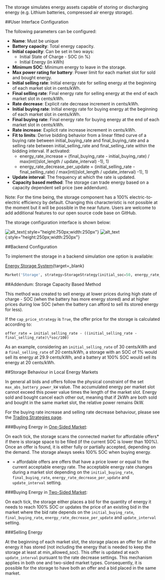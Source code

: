The storage simulates energy assets capable of storing or discharging energy (e.g. Lithium batteries, compressed air energy storage).

##User Interface Configuration

The following parameters can be configured:

*   **Name**: Must be unique
*   **Battery capacity**: Total energy capacity.
*   **Initial capacity**: Can be set in two ways:
    *   Initial State of Charge - SOC (in %)
    *   Initial Energy (in kWh)
*   **Minimum SOC**: Minimum energy to leave in the storage.
*   **Max power rating for battery**: Power limit for each market slot for sold and bought energy.
*   **Initial selling rate**: Initial energy rate for selling energy at the beginning of each market slot in cents/kWh.
*   **Final selling rate**: Final energy rate for selling energy at the end of each market slot in cents/kWh.
*   **Rate decrease**: Explicit rate decrease increment in cents/kWh.
*   **Initial buying rate**: Initial energy rate for buying energy at the beginning of each market slot in cents/kWh.
*   **Final buying rate**: Final energy rate for buying energy at the end of each market slot in cents/kWh.
*   **Rate increase**: Explicit rate increase increment in cents/kWh.
*   **Fit to limits**: Derive bidding behavior from a linear fitted curve of a buying rate between initial_buying_rate and final_buying_rate and a selling rate between initial_selling_rate and final_selling_rate within the bidding interval. If activated:
    *   energy_rate_increase = (final_buying_rate - initial_buying_rate) / max(int((slot_length / update_interval) -1), 1)
    *   energy_rate_decrease_per_update = (initial_selling_rate - final_selling_rate) / max(int((slot_length / update_interval) -1), 1)
*   **Update interval**: The frequency at which the rate is updated.
*   **Capacity based method**: The storage can trade energy based on a capacity dependent sell price (see addendum).

Note: For the time being, the storage component has a 100% electric-to-electric efficiency by default. Changing this characteristic is not possible at the moment but it will be possible in the near future. Users are welcome to add additional features to our open source code base on GitHub.

The storage configuration interface is shown below:

![alt_text](img/model-storage-1.png){:style="height:750px;width:250px"}
![alt_text](img/model-storage-2.png){:style="height:250px;width:250px"}


##Backend Configuration

To implement the storage in a backend simulation one option is available:

[Energy Storage System](https://github.com/gridsingularity/gsy-e/blob/master/src/gsy_e/models/strategy/storage.py){target=_blank}


```python
Market('Storage', strategy=StorageStrategy(initial_soc=50, energy_rate_decrease_per_update=3, battery_capacity_kWh=1.2, max_abs_battery_power_kW=5, final_buying_rate=16.99, final_selling_rate= 17.01)))
```


##Addendum: Storage Capacity Based Method

This method was created to sell energy at lower prices during high state of charge - SOC (when the battery has more energy stored) and at higher prices during low SOC (when the battery can afford to sell its stored energy for less).

If the `cap_price_strategy` is `True`, the offer price for the storage is calculated according to:

`offer_rate = initial_selling_rate - ((initial_selling_rate - final_selling_rate)\*soc/100)`

As an example, considering an `initial_selling_rate` of 30 cents/kWh and a `final_selling_rate` of 20 cents/kWh, a storage with an SOC of 1% would sell its energy at 29.9 cents/kWh, and a battery at 100% SOC would sell its energy at 20 cents/kWh.

##Storage Behaviour in Local Energy Markets

In general all bids and offers follow the physical constraint of the set `max_abs_battery_power_kW` value. The accumulated energy per market slot cannot exceed this power value times the length of the market slot. Energy sold and bought cancel each other out, meaning that if 2kWh are both sold and bought in the same market slot, the relative power remains 0kW.

For the buying rate increase and selling rate decrease behaviour, please see the [Trading Strategies page](default-trading-strategy.md).

###Buying Energy in [One-Sided Market](one-sided-pay-as-offer.md):

On each tick, the storage scans the connected market for affordable offers* if there is storage space to be filled (if the current SOC is lower than 100%). Once an offer is found, it is either fully or partially accepted, depending on the demand. The storage always seeks 100% SOC when buying energy.

* = affordable offers are offers that have a price lower or equal to the current acceptable energy rate. The acceptable energy rate changes during a market slot depending on the `initial_buying_rate`, `final_buying_rate`, `energy_rate_decrease_per_update` and `update_interval` setting.

###Buying Energy in [Two-Sided Market](two-sided-pay-as-bid.md):

On each tick, the storage either places a bid for the quantity of energy it needs to reach 100% SOC or updates the price of an existing bid in the market where the bid rate depends on the `initial_buying_rate`, `final_buying_rate`, `energy_rate_decrease_per_update` and `update_interval` setting.

###Selling Energy

At the beginning of each market slot, the storage places an offer for all the energy it has stored (not including the energy that is needed to keep the storage at least at min_allowed_soc). This offer is updated at each `update_interval` pursuant to the rate decrease settings. This mechanism applies in both one and two-sided market types. Consequently, it is possible for the storage to have both an offer and a bid placed in the same market.
